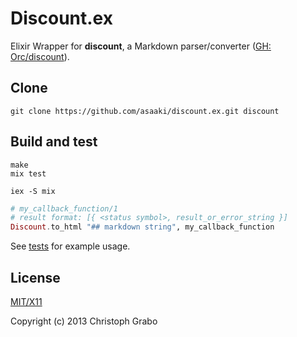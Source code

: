 # Discount.ex

Elixir Wrapper for **discount**, a Markdown parser/converter ([GH: Orc/discount](https://github.com/Orc/discount)).



## Clone

```shell
git clone https://github.com/asaaki/discount.ex.git discount
```



## Build and test

```shell
make
mix test
```

```shell
iex -S mix
```

```elixir
# my_callback_function/1
# result format: [{ <status symbol>, result_or_error_string }]
Discount.to_html "## markdown string", my_callback_function
```


See [tests](./test/discount_test.exs) for example usage.


## License

[MIT/X11](./LICENSE)

Copyright (c) 2013 Christoph Grabo
